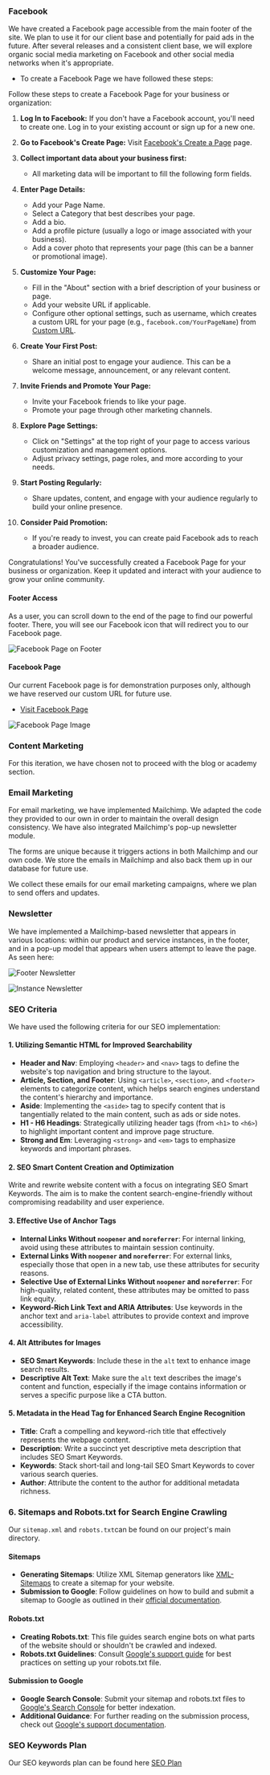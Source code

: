 ### Facebook
We have created a Facebook page accessible from the main footer of the site. We plan to use it for our client base and potentially for paid ads in the future. After several releases and a consistent client base, we will explore organic social media marketing on Facebook and other social media networks when it's appropriate.

- To create a Facebook Page we have followed these steps:

Follow these steps to create a Facebook Page for your business or organization:

1. **Log In to Facebook:**
If you don't have a Facebook account, you'll need to create one. Log in to your existing account or sign up for a new one.

2. **Go to Facebook's Create Page:** Visit [Facebook's Create a Page](https://www.facebook.com/pages/creation/) page.

3. **Collect important data about your business first:**
    - All marketing data will be important to fill the following form fields.

4. **Enter Page Details:**
    - Add your Page Name.
    - Select a Category that best describes your page.
    - Add a bio.
    - Add a profile picture (usually a logo or image associated with your business).
    - Add a cover photo that represents your page (this can be a banner or promotional image).

5. **Customize Your Page:**
    - Fill in the "About" section with a brief description of your business or page.
    - Add your website URL if applicable.
    - Configure other optional settings, such as username, which creates a custom URL for your page (e.g., `facebook.com/YourPageName`) from [Custom URL](https://www.facebook.com/settings/?tab=profile).

6. **Create Your First Post:**
    - Share an initial post to engage your audience. This can be a welcome message, announcement, or any relevant content.

7. **Invite Friends and Promote Your Page:**
    - Invite your Facebook friends to like your page.
    - Promote your page through other marketing channels.

8. **Explore Page Settings:**
    - Click on "Settings" at the top right of your page to access various customization and management options.
    - Adjust privacy settings, page roles, and more according to your needs.

9. **Start Posting Regularly:**
    - Share updates, content, and engage with your audience regularly to build your online presence.

10. **Consider Paid Promotion:**
    - If you're ready to invest, you can create paid Facebook ads to reach a broader audience.

Congratulations! You've successfully created a Facebook Page for your business or organization. Keep it updated and interact with your audience to grow your online community.

#### Footer Access
As a user, you can scroll down to the end of the page to find our powerful footer. There, you will see our Facebook icon that will redirect you to our Facebook page.

![Facebook Page on Footer](../../assets/img/footer-facebook.png)

#### Facebook Page

Our current Facebook page is for demonstration purposes only, although we have reserved our custom URL for future use.

- [Visit Facebook Page](https://www.facebook.com/plexosoft)

![Facebook Page Image](../../assets/img/facebook-page.png)

### Content Marketing
For this iteration, we have chosen not to proceed with the blog or academy section.

### Email Marketing

For email marketing, we have implemented Mailchimp. We adapted the code they provided to our own in order to maintain the overall design consistency. We have also integrated Mailchimp's pop-up newsletter module.

The forms are unique because it triggers actions in both Mailchimp and our own code. We store the emails in Mailchimp and also back them up in our database for future use.

We collect these emails for our email marketing campaigns, where we plan to send offers and updates.

### Newsletter

We have implemented a Mailchimp-based newsletter that appears in various locations: within our product and service instances, in the footer, and in a pop-up model that appears when users attempt to leave the page. As seen here:

![Footer Newsletter](../../assets/img/footer-newsletter.png)

![Instance Newsletter](../../assets/img/instance-newsletter.png)

### SEO Criteria

We have used the following criteria for our SEO implementation:


#### 1. Utilizing Semantic HTML for Improved Searchability

- **Header and Nav**: Employing `<header>` and `<nav>` tags to define the website's top navigation and bring structure to the layout.
- **Article, Section, and Footer**: Using `<article>`, `<section>`, and `<footer>` elements to categorize content, which helps search engines understand the content's hierarchy and importance.
- **Aside**: Implementing the `<aside>` tag to specify content that is tangentially related to the main content, such as ads or side notes.
- **H1 - H6 Headings**: Strategically utilizing header tags (from `<h1>` to `<h6>`) to highlight important content and improve page structure.
- **Strong and Em**: Leveraging `<strong>` and `<em>` tags to emphasize keywords and important phrases.

#### 2. SEO Smart Content Creation and Optimization

Write and rewrite website content with a focus on integrating SEO Smart Keywords. The aim is to make the content search-engine-friendly without compromising readability and user experience.

#### 3. Effective Use of Anchor Tags

- **Internal Links Without `noopener` and `noreferrer`**: For internal linking, avoid using these attributes to maintain session continuity.
- **External Links With `noopener` and `noreferrer`**: For external links, especially those that open in a new tab, use these attributes for security reasons.
- **Selective Use of External Links Without `noopener` and `noreferrer`**: For high-quality, related content, these attributes may be omitted to pass link equity.
- **Keyword-Rich Link Text and ARIA Attributes**: Use keywords in the anchor text and `aria-label` attributes to provide context and improve accessibility.

#### 4. Alt Attributes for Images

- **SEO Smart Keywords**: Include these in the `alt` text to enhance image search results.
- **Descriptive Alt Text**: Make sure the `alt` text describes the image's content and function, especially if the image contains information or serves a specific purpose like a CTA button.

#### 5. Metadata in the Head Tag for Enhanced Search Engine Recognition

- **Title**: Craft a compelling and keyword-rich title that effectively represents the webpage content.
- **Description**: Write a succinct yet descriptive meta description that includes SEO Smart Keywords.
- **Keywords**: Stack short-tail and long-tail SEO Smart Keywords to cover various search queries.
- **Author**: Attribute the content to the author for additional metadata richness.

### 6. Sitemaps and Robots.txt for Search Engine Crawling

Our `sitemap.xml` and `robots.txt`can be found on our project's main directory.

#### Sitemaps
- **Generating Sitemaps**: Utilize XML Sitemap generators like [XML-Sitemaps](https://www.xml-sitemaps.com/) to create a sitemap for your website.
- **Submission to Google**: Follow guidelines on how to build and submit a sitemap to Google as outlined in their [official documentation](https://developers.google.com/search/docs/advanced/sitemaps/build-sitemap).

#### Robots.txt
- **Creating Robots.txt**: This file guides search engine bots on what parts of the website should or shouldn't be crawled and indexed.
- **Robots.txt Guidelines**: Consult [Google's support guide](https://support.google.com/webmasters/answer/7451001) for best practices on setting up your robots.txt file.

#### Submission to Google
- **Google Search Console**: Submit your sitemap and robots.txt files to [Google's Search Console](https://search.google.com/search-console/) for better indexation.
- **Additional Guidance**: For further reading on the submission process, check out [Google's support documentation](https://support.google.com/webmasters/answer/6062598?hl=en).

### SEO Keywords Plan
Our SEO keywords plan can be found here [SEO Plan](../../design/user-centric/strategy/strategy.md/#seo-plan)

